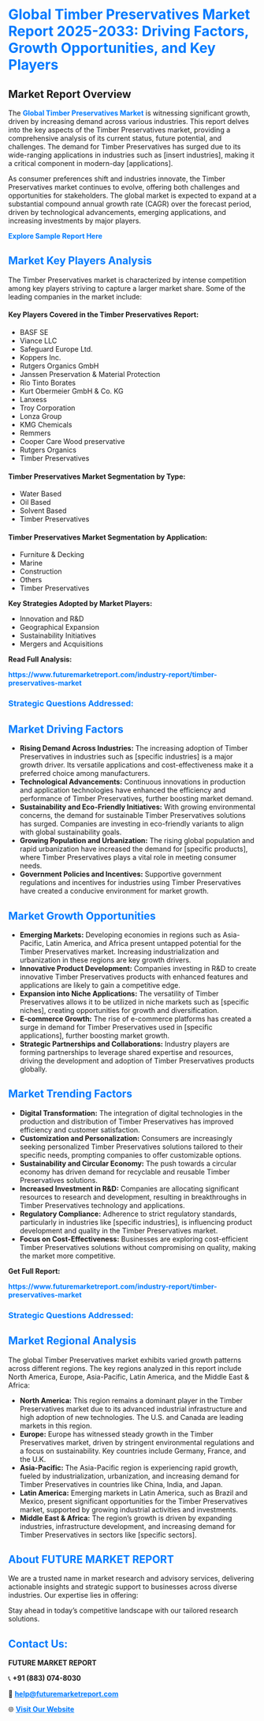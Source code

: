 <h1 style="color: #007BFF;">Global Timber Preservatives Market Report 2025-2033: Driving Factors, Growth Opportunities, and Key Players</h1>

<section id="overview">
<h2>Market Report Overview</h2>
<p>The <a href="https://www.futuremarketreport.com/industry-report/timber-preservatives-market" style="color: #007BFF; text-decoration: none;"><strong>Global Timber Preservatives Market</strong></a> is witnessing significant growth, driven by increasing demand across various industries. This report delves into the key aspects of the Timber Preservatives market, providing a comprehensive analysis of its current status, future potential, and challenges. The demand for Timber Preservatives has surged due to its wide-ranging applications in industries such as [insert industries], making it a critical component in modern-day [applications].</p>
<p>As consumer preferences shift and industries innovate, the Timber Preservatives market continues to evolve, offering both challenges and opportunities for stakeholders. The global market is expected to expand at a substantial compound annual growth rate (CAGR) over the forecast period, driven by technological advancements, emerging applications, and increasing investments by major players.</p>
</section>

<section id="overview">
<p><a href="https://www.futuremarketreport.com/request-sample/reportId=107838" style="color: #007BFF; text-decoration: none;"><strong>Explore Sample Report Here</strong></a></p>
</section>

<section id="key-players">
<h2 style="color: #007BFF;">Market Key Players Analysis</h2>
<p>The Timber Preservatives market is characterized by intense competition among key players striving to capture a larger market share. Some of the leading companies in the market include:</p>
<h4>Key Players Covered in the Timber Preservatives Report:</h4>
<ul><li>BASF SE</li><li>Viance LLC</li><li>Safeguard Europe Ltd.</li><li>Koppers Inc.</li><li>Rutgers Organics GmbH</li><li>Janssen Preservation &amp; Material Protection</li><li>Rio Tinto Borates</li><li>Kurt Obermeier GmbH &amp; Co. KG</li><li>Lanxess</li><li>Troy Corporation</li><li>Lonza Group</li><li>KMG Chemicals</li><li>Remmers</li><li>Cooper Care Wood preservative</li><li>Rutgers Organics</li><li>Timber Preservatives</li></ul>
<h4>Timber Preservatives Market Segmentation by Type:</h4>
<ul><li>Water Based</li><li>Oil Based</li><li>Solvent Based</li><li>Timber Preservatives</li></ul>

<h4>Timber Preservatives Market Segmentation by Application:</h4>
<ul><li>Furniture &amp; Decking</li><li>Marine</li><li>Construction</li><li>Others</li><li>Timber Preservatives</li></ul>
<p><strong>Key Strategies Adopted by Market Players:</strong></p>
<ul>
<li>Innovation and R&D</li>
<li>Geographical Expansion</li>
<li>Sustainability Initiatives</li>
<li>Mergers and Acquisitions</li>
</ul>
</section>

<section>
<p><strong>Read Full Analysis: </strong></p><a href="https://www.futuremarketreport.com/industry-report/timber-preservatives-market" style="color: #007BFF; text-decoration: none;"><strong>https://www.futuremarketreport.com/industry-report/timber-preservatives-market</strong></a>
<h3 style="color: #007BFF;">Strategic Questions Addressed:</h3>
</section>

<section id="driving-factors">
<h2 style="color: #007BFF;">Market Driving Factors</h2>
<ul>
<li><strong>Rising Demand Across Industries:</strong> The increasing adoption of Timber Preservatives in industries such as [specific industries] is a major growth driver. Its versatile applications and cost-effectiveness make it a preferred choice among manufacturers.</li>
<li><strong>Technological Advancements:</strong> Continuous innovations in production and application technologies have enhanced the efficiency and performance of Timber Preservatives, further boosting market demand.</li>
<li><strong>Sustainability and Eco-Friendly Initiatives:</strong> With growing environmental concerns, the demand for sustainable Timber Preservatives solutions has surged. Companies are investing in eco-friendly variants to align with global sustainability goals.</li>
<li><strong>Growing Population and Urbanization:</strong> The rising global population and rapid urbanization have increased the demand for [specific products], where Timber Preservatives plays a vital role in meeting consumer needs.</li>
<li><strong>Government Policies and Incentives:</strong> Supportive government regulations and incentives for industries using Timber Preservatives have created a conducive environment for market growth.</li>
</ul>
</section>

<section id="growth-opportunities">
<h2 style="color: #007BFF;">Market Growth Opportunities</h2>
<ul>
<li><strong>Emerging Markets:</strong> Developing economies in regions such as Asia-Pacific, Latin America, and Africa present untapped potential for the Timber Preservatives market. Increasing industrialization and urbanization in these regions are key growth drivers.</li>
<li><strong>Innovative Product Development:</strong> Companies investing in R&D to create innovative Timber Preservatives products with enhanced features and applications are likely to gain a competitive edge.</li>
<li><strong>Expansion into Niche Applications:</strong> The versatility of Timber Preservatives allows it to be utilized in niche markets such as [specific niches], creating opportunities for growth and diversification.</li>
<li><strong>E-commerce Growth:</strong> The rise of e-commerce platforms has created a surge in demand for Timber Preservatives used in [specific applications], further boosting market growth.</li>
<li><strong>Strategic Partnerships and Collaborations:</strong> Industry players are forming partnerships to leverage shared expertise and resources, driving the development and adoption of Timber Preservatives products globally.</li>
</ul>
</section>

<section id="trending-factors">
<h2 style="color: #007BFF;">Market Trending Factors</h2>
<ul>
<li><strong>Digital Transformation:</strong> The integration of digital technologies in the production and distribution of Timber Preservatives has improved efficiency and customer satisfaction.</li>
<li><strong>Customization and Personalization:</strong> Consumers are increasingly seeking personalized Timber Preservatives solutions tailored to their specific needs, prompting companies to offer customizable options.</li>
<li><strong>Sustainability and Circular Economy:</strong> The push towards a circular economy has driven demand for recyclable and reusable Timber Preservatives solutions.</li>
<li><strong>Increased Investment in R&D:</strong> Companies are allocating significant resources to research and development, resulting in breakthroughs in Timber Preservatives technology and applications.</li>
<li><strong>Regulatory Compliance:</strong> Adherence to strict regulatory standards, particularly in industries like [specific industries], is influencing product development and quality in the Timber Preservatives market.</li>
<li><strong>Focus on Cost-Effectiveness:</strong> Businesses are exploring cost-efficient Timber Preservatives solutions without compromising on quality, making the market more competitive.</li>
</ul>
</section>

<section>
<p><strong>Get Full Report: </strong></p><a href="https://www.futuremarketreport.com/industry-report/timber-preservatives-market" style="color: #007BFF; text-decoration: none;"><strong>https://www.futuremarketreport.com/industry-report/timber-preservatives-market</strong></a>
<h3 style="color: #007BFF;">Strategic Questions Addressed:</h3>
</section>


<section id="regional-analysis">
<h2 style="color: #007BFF;">Market Regional Analysis</h2>
<p>The global Timber Preservatives market exhibits varied growth patterns across different regions. The key regions analyzed in this report include North America, Europe, Asia-Pacific, Latin America, and the Middle East & Africa:</p>
<ul>
<li><strong>North America:</strong> This region remains a dominant player in the Timber Preservatives market due to its advanced industrial infrastructure and high adoption of new technologies. The U.S. and Canada are leading markets in this region.</li>
<li><strong>Europe:</strong> Europe has witnessed steady growth in the Timber Preservatives market, driven by stringent environmental regulations and a focus on sustainability. Key countries include Germany, France, and the U.K.</li>
<li><strong>Asia-Pacific:</strong> The Asia-Pacific region is experiencing rapid growth, fueled by industrialization, urbanization, and increasing demand for Timber Preservatives in countries like China, India, and Japan.</li>
<li><strong>Latin America:</strong> Emerging markets in Latin America, such as Brazil and Mexico, present significant opportunities for the Timber Preservatives market, supported by growing industrial activities and investments.</li>
<li><strong>Middle East & Africa:</strong> The region’s growth is driven by expanding industries, infrastructure development, and increasing demand for Timber Preservatives in sectors like [specific sectors].</li>
</ul>
</section>

<footer>
<h2 style="color: #007BFF;">About FUTURE MARKET REPORT</h2>
<p>We are a trusted name in market research and advisory services, delivering actionable insights and strategic support to businesses across diverse industries. Our expertise lies in offering:</p>

<p>Stay ahead in today’s competitive landscape with our tailored research solutions.</p>

<h2 style="color: #007BFF;">Contact Us:</h2>
<p><strong>FUTURE MARKET REPORT</strong></p>
<p>📞 <strong>+91 (883) 074-8030</strong></p>
<p>📧 <strong><a href="mailto:help@futuremarketreport.com" style="color: #007BFF;">help@futuremarketreport.com</a></strong></p>
<p>🌐 <strong><a href="https://www.futuremarketreport.com/" style="color: #007BFF;">Visit Our Website</a></strong></p>
</footer>